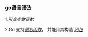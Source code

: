 ### go语言语法





1.[*可变参数函数*](https://zh.wikipedia.org/wiki/可變參數函數)

2.Go 支持[*匿名函数*](http://zh.wikipedia.org/wiki/匿名函数)， 并能用其构造 [*闭包*](http://zh.wikipedia.org/wiki/闭包_(计算机科学))
